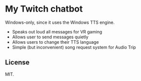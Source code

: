 # My Twitch chatbot

Windows-only, since it uses the Windows TTS engine.

- Speaks out loud all messages for VR gaming
- Allows user to send messages quietly
- Allows users to change their TTS language
- Simple (but inconvenient) song request system for Audio Trip

## License

MIT.